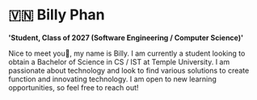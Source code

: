 # 🇻🇳 Billy Phan

**'Student, Class of 2027 (Software Engineering / Computer Science)'**

Nice to meet you👋, my name is Billy. I am currently a student looking to obtain a Bachelor of Science in CS / IST at Temple University. I am passionate about technology and look to find various solutions to create function and innovating technology. I am open to new learning opportunities, so feel free to reach out!

